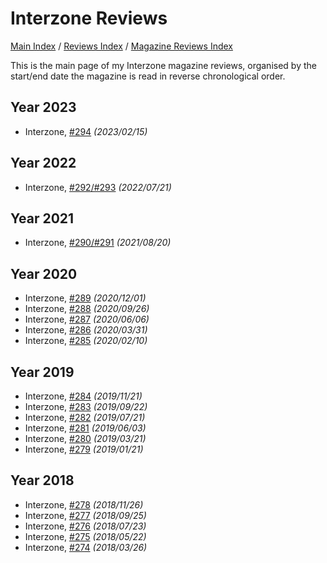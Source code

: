 # Interzone Reviews

[Main Index](../../../README.md) / [Reviews Index](../../README.md) / [Magazine Reviews Index](../README.md)

This is the main page of my Interzone magazine reviews, organised by the start/end date the magazine is read in reverse chronological order.

## Year 2023
- Interzone, [#294](20230215-Interzone294.md) *(2023/02/15)*

## Year 2022
- Interzone, [#292/#293](20220721-Interzone292_293.md) *(2022/07/21)*

## Year 2021
- Interzone, [#290/#291](20210820-Interzone290_291.md) *(2021/08/20)*

## Year 2020
- Interzone, [#289](20201201-Interzone289.md) *(2020/12/01)*
- Interzone, [#288](20200926-Interzone288.md) *(2020/09/26)*
- Interzone, [#287](20200606-Interzone287.md) *(2020/06/06)*
- Interzone, [#286](20200331-Interzone286.md) *(2020/03/31)*
- Interzone, [#285](20200210-Interzone285.md) *(2020/02/10)*

## Year 2019
- Interzone, [#284](20191121-Interzone284.md) *(2019/11/21)*
- Interzone, [#283](20190922-Interzone283.md) *(2019/09/22)*
- Interzone, [#282](20190721-Interzone282.md) *(2019/07/21)*
- Interzone, [#281](20190603-Interzone281.md) *(2019/06/03)*
- Interzone, [#280](20190321-Interzone280.md) *(2019/03/21)*
- Interzone, [#279](20190121-Interzone279.md) *(2019/01/21)*

## Year 2018
- Interzone, [#278](20181126-Interzone278.md) *(2018/11/26)*
- Interzone, [#277](20180925-Interzone277.md) *(2018/09/25)*
- Interzone, [#276](20180723-Interzone276.md) *(2018/07/23)*
- Interzone, [#275](20180522-Interzone275.md) *(2018/05/22)*
- Interzone, [#274](20180326-Interzone274.md) *(2018/03/26)*
